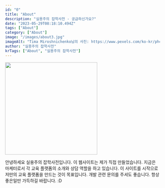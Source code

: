 ```yaml
---
id: "0"
title: "About"
description: "실용주의 잡학사전 - 궁금하신가요?"
date: "2023-05-29T08:18:10.494Z"
tags: ["About"]
category: ["About"]
image: "/images/about3.jpg"
imageAlt: "Tima Miroshnichenko님의 사진: https://www.pexels.com/ko-kr/photo/6550124/"
author: "실용주의 잡학사전"
krTags: ["About", "실용주의 잡학사전"]
---
```



<p className="mb-3 font-light text-gray-800 dark:text-gray-800 first-line:uppercase first-line:tracking-widest first-letter:text-7xl first-letter:font-bold first-letter:text-gray-900 dark:first-letter:text-gray-100 first-letter:mr-3 first-letter:float-left">
</p>
<!-- <div className="py-3.5 text-left font-normal rounded-bl-[10px] rounded-br-[10px] bg-[rgba(235,242,254,1)] text-[rgba(35,46,82,1)]"> -->
<div className="py-3.5 text-left font-normal rounded-bl-[10px] rounded-br-[10px] bg-transparent text-[rgba(35,46,82,1)] flex justify-center">
  <img height="300px" width="300px" className="cover" alt="" src="/images/avatar.png"/>
  <p className="text-xs leading-normal text-center uppercase">
  </p>
</div>
<p className="mb-3 font-light first-line:uppercase first-line:tracking-widest first-letter:text-7xl first-letter:font-bold first-letter:text-gray-900 dark:first-letter:text-gray-100 first-letter:mr-3 first-letter:float-left">
안녕하세요 실용주의 잡학사전입니다. 이 웹사이트는 제가 직접 만들었습니다. 지금은 마케터로서 각 교육 플랫폼의 소개와 상담 역할을 하고 있습니다.
이 사이트를 시작으로 저만의 교육 플랫폼을 만드는 것이 목표입니다. 개발 관련 문의를 주셔도 좋습니다. 항상 좋은일만 가득하길 바랍니다. :D 
</p>
<p className="mb-3 font-light text-gray-500 dark:text-gray-400">
</p>
<p className="mb-3 font-light text-gray-500 dark:text-gray-400">
</p>
<!-- <div className="gap-2.5 p-4 border-t-4 border-blue-500  rounded-lg text-left font-medium drop-shadow-lg bg-[rgba(235,242,254,1)] text-[rgba(35,46,82,1)]">
  <p className="p-2 text-[22px]">
    Design comps, layouts, wireframes will your clients accept that you go about things the facile way? Authorities in our business will tell in no uncertain terms that Lorem Ipsum is that huge, huge no no to forswear forever.
  </p>
</div> -->
<p className="mb-3 font-light text-gray-500 dark:text-gray-400">
</p>
<p className="mb-3 font-light text-gray-500 dark:text-gray-400">
</p>
<p className="mb-3 font-light text-gray-500 dark:text-gray-400">
</p>
<p className="mb-3 font-light text-gray-500 dark:text-gray-400">​
​</p>
<p className="mb-3 font-light text-gray-500 dark:text-gray-400">
</p>
